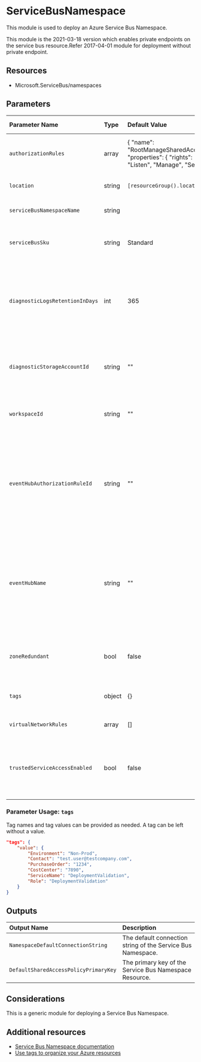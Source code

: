 # ServiceBusNamespace

This module is used to deploy an Azure Service Bus Namespace.

This module is the 2021-03-18 version which enables private endpoints on the service bus resource.Refer 2017-04-01 module for deployment without private endpoint.

## Resources

- Microsoft.ServiceBus/namespaces

## Parameters

| Parameter Name | Type | Default Value | Possible values | Description |
| :-             | :-   | :-            | :-              | :-          |
| `authorizationRules` | array | { "name": "RootManageSharedAccessKey", "properties": { "rights": [ "Listen", "Manage", "Send" ] } } | | Optional. Authorization Rules for the Event Hub namespace
| `location` | string | `[resourceGroup().location]` | | Optional. Location for all resources.
| `serviceBusNamespaceName` | string | | | Name of the Service Bus namespace
| `serviceBusSku` | string | Standard | Basic, Standard, Premium | The messaging tier for service Bus namespace
| `diagnosticLogsRetentionInDays` | int | 365 | | Optional. Specifies the number of days that logs will be kept for; a value of 0 will retain data indefinitely.
| `diagnosticStorageAccountId` | string | "" | | Optional. Resource identifier of the Diagnostic Storage Account.
| `workspaceId` | string | "" | | Optional. Resource identifier of Log Analytics.
| `eventHubAuthorizationRuleId` | string | "" | | Optional. Resource ID of the event hub authorization rule for the Event Hubs namespace in which the event hub should be created or streamed to.
| `eventHubName` | string | "" | | Optional. Name of the event hub within the namespace to which logs are streamed. Without this, an event hub is created for each log category.
| `zoneRedundant` | bool | false | | Determines whether or not the resource is zone redundant
| `tags` | object | {} | Complex structure, see below. | Optional. Resource tags.
| `virtualNetworkRules` | array | [] |  | Virtual Network Rules.
| `trustedServiceAccessEnabled` | bool | false | | Determines whether or not to allow trusted Microsoft services to bypass the firewall.

### Parameter Usage: `tags`

Tag names and tag values can be provided as needed. A tag can be left without a value.

```json
"tags": {
    "value": {
        "Environment": "Non-Prod",
        "Contact": "test.user@testcompany.com",
        "PurchaseOrder": "1234",
        "CostCenter": "7890",
        "ServiceName": "DeploymentValidation",
        "Role": "DeploymentValidation"
    }
}
```

## Outputs

| Output Name | Description |
| :- | :- |
| `NamespaceDefaultConnectionString` | The default connection string of the Service Bus Namespace. |
| `DefaultSharedAccessPolicyPrimaryKey` | The primary key of the Service Bus Namespace Resource. |

## Considerations

This is a generic module for deploying a Service Bus Namespace.

## Additional resources

- [Service Bus Namespace documentation](https://docs.microsoft.com/en-us/azure/service-bus-messaging/service-bus-messaging-overview)
- [Use tags to organize your Azure resources](https://docs.microsoft.com/en-us/azure/azure-resource-manager/resource-group-using-tags)
